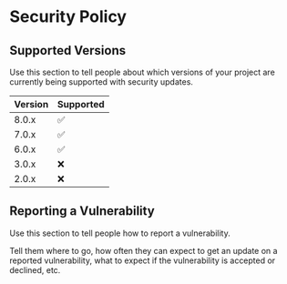 # Security Policy

## Supported Versions

Use this section to tell people about which versions of your project are
currently being supported with security updates.

| Version | Supported          |
| ------- | ------------------ |
| 8.0.x   | :white_check_mark: |
| 7.0.x   | :white_check_mark: |
| 6.0.x   | :white_check_mark: |
| 3.0.x   | :x:                |
| 2.0.x   | :x:                |

## Reporting a Vulnerability

Use this section to tell people how to report a vulnerability.

Tell them where to go, how often they can expect to get an update on a
reported vulnerability, what to expect if the vulnerability is accepted or
declined, etc.
